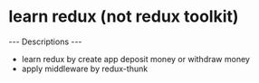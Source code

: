 # learn redux (not redux toolkit)
--- Descriptions ---
- learn redux by create app deposit money or withdraw money
- apply middleware by redux-thunk
